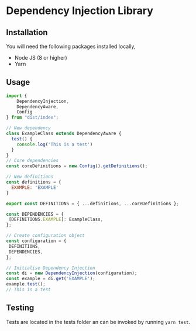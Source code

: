 # Dependency Injection Library

## Installation

You will need the following packages installed locally,

- Node JS (8 or higher)
- Yarn

## Usage

```javascript
import {
    DependencyInjection,
    DependencyAware,
    Config
} from "dist/index";

// New dependency
class ExampleClass extends DependencyAware {
  test() {
    console.log('This is a test')
  }
}
// Core dependencies
const coreDefinitions = new Config().getDefinitions();

// New definitions
const definitions = {
  EXAMPLE: 'EXAMPLE'
}

export const DEFINITIONS = { ...definitions, ...coreDefinitions };

const DEPENDENCIES = {
 [DEFINITIONS.EXAMPLE]: ExampleClass,
};

// Create configuration object
const configuration = {
 DEFINITIONS,
 DEPENDENCIES,
};

// Initialise Dependency Injection 
const di = new DependencyInjection(configuration);
const example = di.get('EXAMPLE');
example.test();
// This is a test

```


## Testing
Tests are located in the tests folder an can be invoked by running `yarn test`.
